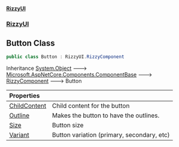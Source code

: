 #### [RizzyUI](index 'index')
### [RizzyUI](RizzyUI 'RizzyUI')

## Button Class

```csharp
public class Button : RizzyUI.RizzyComponent
```

Inheritance [System.Object](https://docs.microsoft.com/en-us/dotnet/api/System.Object 'System.Object') &#129106; [Microsoft.AspNetCore.Components.ComponentBase](https://docs.microsoft.com/en-us/dotnet/api/Microsoft.AspNetCore.Components.ComponentBase 'Microsoft.AspNetCore.Components.ComponentBase') &#129106; [RizzyComponent](RizzyUI.RizzyComponent 'RizzyUI.RizzyComponent') &#129106; Button

| Properties | |
| :--- | :--- |
| [ChildContent](RizzyUI.Button.ChildContent 'RizzyUI.Button.ChildContent') | Child content for the button |
| [Outline](RizzyUI.Button.Outline 'RizzyUI.Button.Outline') | Makes the button to have the outlines. |
| [Size](RizzyUI.Button.Size 'RizzyUI.Button.Size') | Button size |
| [Variant](RizzyUI.Button.Variant 'RizzyUI.Button.Variant') | Button variation (primary, secondary, etc) |
